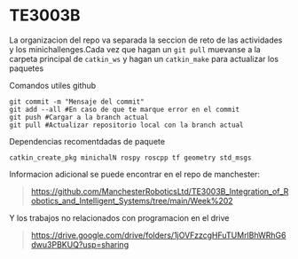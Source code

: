 # TE3003B
La organizacion del repo va separada la seccion de reto de las actividades y los minichallenges.Cada vez que hagan un `git pull` muevanse a la carpeta principal de `catkin_ws` y hagan un `catkin_make` para actualizar los paquetes 

Comandos utiles github 
```
git commit -m "Mensaje del commit"
git add --all #En caso de que te marque error en el commit
git push #Cargar a la branch actual
git pull #Actualizar repositorio local con la branch actual
```

Dependencias recomentdadas de paquete  
```
catkin_create_pkg minichalN rospy roscpp tf geometry std_msgs
```

Informacion adicional se puede encontrar en el repo de manchester:
>https://github.com/ManchesterRoboticsLtd/TE3003B_Integration_of_Robotics_and_Intelligent_Systems/tree/main/Week%202

Y los trabajos no relacionados con programacion en el drive 
>https://drive.google.com/drive/folders/1jOVFzzcgHFuTUMrlBhWRhG6dwu3PBKUQ?usp=sharing 

